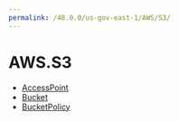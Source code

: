 ```yaml
---
permalink: /48.0.0/us-gov-east-1/AWS/S3/
---
```


# AWS.S3



* [AccessPoint](AccessPoint.md)
* [Bucket](Bucket.md)
* [BucketPolicy](BucketPolicy.md)